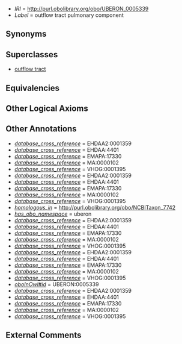  * *IRI* = http://purl.obolibrary.org/obo/UBERON_0005339
 * *Label* = outflow tract pulmonary component

## Synonyms


## Superclasses

 * [outflow tract](../../UBERON/45/UBERON_0004145.md)

## Equivalencies


## Other Logical Axioms


## Other Annotations

 * *[database_cross_reference](../../ef/oboInOwl#hasDbXref.md)* = EHDAA2:0001359
 * *[database_cross_reference](../../ef/oboInOwl#hasDbXref.md)* = EHDAA:4401
 * *[database_cross_reference](../../ef/oboInOwl#hasDbXref.md)* = EMAPA:17330
 * *[database_cross_reference](../../ef/oboInOwl#hasDbXref.md)* = MA:0000102
 * *[database_cross_reference](../../ef/oboInOwl#hasDbXref.md)* = VHOG:0001395
 * *[database_cross_reference](../../ef/oboInOwl#hasDbXref.md)* = EHDAA2:0001359
 * *[database_cross_reference](../../ef/oboInOwl#hasDbXref.md)* = EHDAA:4401
 * *[database_cross_reference](../../ef/oboInOwl#hasDbXref.md)* = EMAPA:17330
 * *[database_cross_reference](../../ef/oboInOwl#hasDbXref.md)* = MA:0000102
 * *[database_cross_reference](../../ef/oboInOwl#hasDbXref.md)* = VHOG:0001395
 * *[homologous_in](../../core#homologous/in/core#homologous_in.md)* = http://purl.obolibrary.org/obo/NCBITaxon_7742
 * *[has_obo_namespace](../../ce/oboInOwl#hasOBONamespace.md)* = uberon
 * *[database_cross_reference](../../ef/oboInOwl#hasDbXref.md)* = EHDAA2:0001359
 * *[database_cross_reference](../../ef/oboInOwl#hasDbXref.md)* = EHDAA:4401
 * *[database_cross_reference](../../ef/oboInOwl#hasDbXref.md)* = EMAPA:17330
 * *[database_cross_reference](../../ef/oboInOwl#hasDbXref.md)* = MA:0000102
 * *[database_cross_reference](../../ef/oboInOwl#hasDbXref.md)* = VHOG:0001395
 * *[database_cross_reference](../../ef/oboInOwl#hasDbXref.md)* = EHDAA2:0001359
 * *[database_cross_reference](../../ef/oboInOwl#hasDbXref.md)* = EHDAA:4401
 * *[database_cross_reference](../../ef/oboInOwl#hasDbXref.md)* = EMAPA:17330
 * *[database_cross_reference](../../ef/oboInOwl#hasDbXref.md)* = MA:0000102
 * *[database_cross_reference](../../ef/oboInOwl#hasDbXref.md)* = VHOG:0001395
 * *[oboInOwl#id](../../id/oboInOwl#id.md)* = UBERON:0005339
 * *[database_cross_reference](../../ef/oboInOwl#hasDbXref.md)* = EHDAA2:0001359
 * *[database_cross_reference](../../ef/oboInOwl#hasDbXref.md)* = EHDAA:4401
 * *[database_cross_reference](../../ef/oboInOwl#hasDbXref.md)* = EMAPA:17330
 * *[database_cross_reference](../../ef/oboInOwl#hasDbXref.md)* = MA:0000102
 * *[database_cross_reference](../../ef/oboInOwl#hasDbXref.md)* = VHOG:0001395

## External Comments

